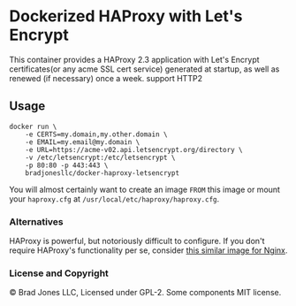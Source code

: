 # Dockerized HAProxy with Let's Encrypt

This container provides a HAProxy 2.3 application with Let's Encrypt certificates(or any acme SSL cert service)
generated at startup, as well as renewed (if necessary) once a week.
support HTTP2

## Usage

```
docker run \
    -e CERTS=my.domain,my.other.domain \
    -e EMAIL=my.email@my.domain \
    -e URL=https://acme-v02.api.letsencrypt.org/directory \
    -v /etc/letsencrypt:/etc/letsencrypt \
    -p 80:80 -p 443:443 \
    bradjonesllc/docker-haproxy-letsencrypt
```

You will almost certainly want to create an image `FROM` this image or
mount your `haproxy.cfg` at `/usr/local/etc/haproxy/haproxy.cfg`.

### Alternatives

HAProxy is powerful, but notoriously difficult to configure. If you don't require
HAProxy's functionality per se, consider [this similar image for Nginx](https://github.com/BradJonesLLC/docker-nginx-letsencrypt).

### License and Copyright

&copy; Brad Jones LLC, Licensed under GPL-2. Some components MIT license.
